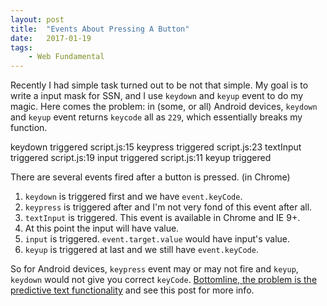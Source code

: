 ```yaml
---
layout: post
title:  "Events About Pressing A Button"
date:   2017-01-19
tags:   
    - Web Fundamental
---
```


Recently I had simple task turned out to be not that simple. My goal is to write a input mask for SSN, and I use `keydown` and `keyup` event to do my magic. Here comes the problem: in (some, or all) Android devices, `keydown` and `keyup` event returns `keycode` all as `229`, which essentially breaks my function.

keydown triggered
script.js:15 keypress triggered
script.js:23 textInput triggered
script.js:19 input triggered
script.js:11 keyup triggered

There are several events fired after a button is pressed. (in Chrome)

1. `keydown` is triggered first and we have `event.keyCode`.
2. `keypress` is triggered after and I'm not very fond of this event after all.
3. `textInput` is triggered. This event is available in Chrome and IE 9+.
4. At this point the input will have value.
5. `input` is triggered. `event.target.value` would have input's value.
6. `keyup` is triggered at last and we still have `event.keyCode`.

So for  Android devices, `keypress` event may or may not fire and `keyup`, `keydown` would not give you correct `keyCode`. [Bottomline, the problem is the predictive text functionality](https://github.com/RobinHerbots/Inputmask/blob/3.x/README_android.md) and see this post for more info.

